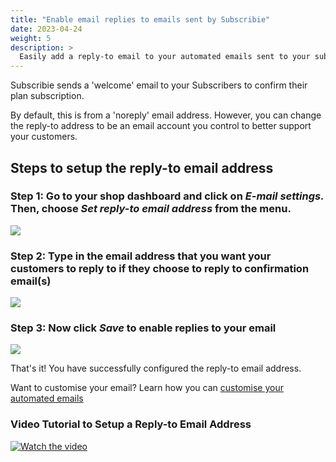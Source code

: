 ```yaml
---
title: "Enable email replies to emails sent by Subscribie"
date: 2023-04-24
weight: 5
description: >
  Easily add a reply-to email to your automated emails sent to your subscribers by Subscribie.
---
```


Subscribie sends a 'welcome' email to your Subscribers to confirm their
plan subscription.

By default, this is from a 'noreply' email address. However, you can change the reply-to address to be an email account you control to better support your customers.

## Steps to setup the reply-to email address

### Step 1: Go to your shop dashboard and click on *E-mail settings.* Then, choose *Set reply-to email address* from the menu.

![](https://subscribie.co.uk/blog/content/images/size/w1000/2023/04/image-30.png)

### Step 2: Type in the email address that you want your customers to reply to if they choose to reply to confirmation email(s)

![](https://subscribie.co.uk/blog/content/images/2023/04/image-33.png)

### Step 3: Now click *Save* to enable replies to your email

![](https://subscribie.co.uk/blog/content/images/2023/04/image-32.png)

That's it! You have successfully configured the reply-to email address.

Want to customise your email? Learn how you can [customise your automated emails](https://docs.subscribie.co.uk/docs/tasks/send-customised-emails-to-subscibers)

### Video Tutorial to Setup a Reply-to Email Address

[![Watch the video](https://i.ytimg.com/an_webp/o8x3WH4VZCY/mqdefault_6s.webp?du=3000&sqp=CNaHhaQG&rs=AOn4CLCp7zW1jZbGOJWmFhtFOP8jihN_OQ)](https://youtu.be/o8x3WH4VZCY)